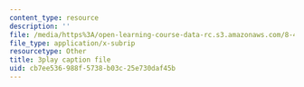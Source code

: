 ```yaml
---
content_type: resource
description: ''
file: /media/https%3A/open-learning-course-data-rc.s3.amazonaws.com/8-421-atomic-and-optical-physics-i-spring-2014/cb7ee536988f5738b03c25e730daf45b_godnGvjmGZc.vtt
file_type: application/x-subrip
resourcetype: Other
title: 3play caption file
uid: cb7ee536-988f-5738-b03c-25e730daf45b
---
```

